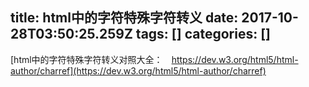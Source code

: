 title: html中的字符特殊字符转义
date: 2017-10-28T03:50:25.259Z
tags: []
categories: []
---
[html中的字符特殊字符转义对照大全：　https://dev.w3.org/html5/html-author/charref](https://dev.w3.org/html5/html-author/charref)